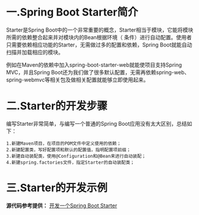 # 一.Spring Boot Starter简介
Starter是Spring Boot中的一个非常重要的概念，Starter相当于模块，它能将模块所需的依赖整合起来并对模块内的Bean根据环境（ 条件）进行自动配置。使用者只需要依赖相应功能的Starter，无需做过多的配置和依赖，Spring Boot就能自动扫描并加载相应的模块。

例如在Maven的依赖中加入spring-boot-starter-web就能使项目支持Spring MVC，并且Spring Boot还为我们做了很多默认配置，无需再依赖spring-web、spring-webmvc等相关包及做相关配置就能够立即使用起来。

# 二.Starter的开发步骤
编写Starter非常简单，与编写一个普通的Spring Boot应用没有太大区别，总结如下：

    1.新建Maven项目，在项目的POM文件中定义使用的依赖；
    2.新建配置类，写好配置项和默认的配置值，指明配置项前缀；
    3.新建自动装配类，使用@Configuration和@Bean来进行自动装配；
    4.新建spring.factories文件，指定Starter的自动装配类；

# 三.Starter的开发示例

**源代码参考提供：**
[开发一个Spring Boot Starter](https://github.com/L88888/springboot-starter-example)
